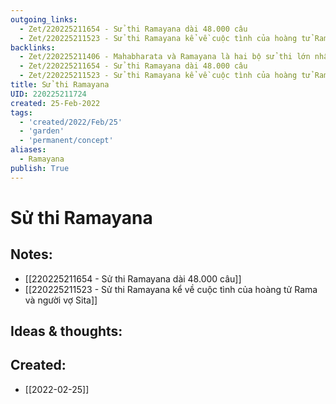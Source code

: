 ```yaml
---
outgoing_links:
  - Zet/220225211654 - Sử thi Ramayana dài 48.000 câu
  - Zet/220225211523 - Sử thi Ramayana kể về cuộc tình của hoàng tử Rama và người vợ Sita
backlinks:
  - Zet/220225211406 - Mahabharata và Ramayana là hai bộ sử thi lớn nhất của Ấn Độ
  - Zet/220225211654 - Sử thi Ramayana dài 48.000 câu
  - Zet/220225211523 - Sử thi Ramayana kể về cuộc tình của hoàng tử Rama và người vợ Sita
title: Sử thi Ramayana
UID: 220225211724
created: 25-Feb-2022
tags:
  - 'created/2022/Feb/25'
  - 'garden'
  - 'permanent/concept'
aliases:
  - Ramayana
publish: True
---
```

# Sử thi Ramayana

## Notes:
- [[220225211654 - Sử thi Ramayana dài 48.000 câu]]
- [[220225211523 - Sử thi Ramayana kể về cuộc tình của hoàng tử Rama và người vợ Sita]]


## Ideas & thoughts:



## Created:
- [[2022-02-25]]
